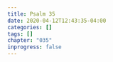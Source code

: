 ```yaml
---
title: Psalm 35
date: 2020-04-12T12:43:35-04:00
categories: []
tags: []
chapter: "035"
inprogress: false
---
```


